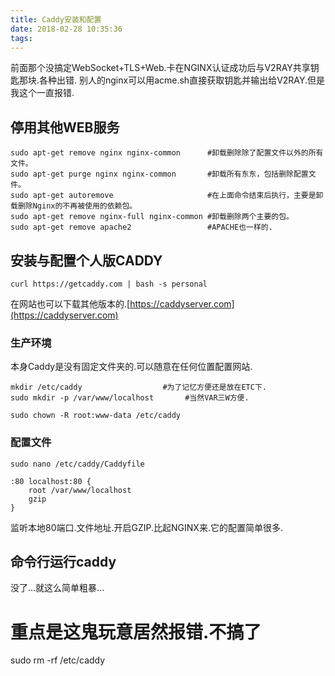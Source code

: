 ```yaml
---
title: Caddy安装和配置
date: 2018-02-28 10:35:36
tags:
---
```

前面那个没搞定WebSocket+TLS+Web.卡在NGINX认证成功后与V2RAY共享钥匙那块.各种出错.
别人的nginx可以用acme.sh直接获取钥匙并输出给V2RAY.但是我这个一直报错.

## 停用其他WEB服务
```
sudo apt-get remove nginx nginx-common	 	#卸载删除除了配置文件以外的所有文件。
sudo apt-get purge nginx nginx-common       #卸载所有东东，包括删除配置文件。
sudo apt-get autoremove					    #在上面命令结束后执行，主要是卸载删除Nginx的不再被使用的依赖包。
sudo apt-get remove nginx-full nginx-common #卸载删除两个主要的包。
sudo apt-get remove apache2 				#APACHE也一样的.
```


## 安装与配置个人版CADDY
```
curl https://getcaddy.com | bash -s personal
```
在网站也可以下载其他版本的.[https://caddyserver.com](https://caddyserver.com)

### 生产环境
本身Caddy是没有固定文件夹的.可以随意在任何位置配置网站.
```
mkdir /etc/caddy                  #为了记忆方便还是放在ETC下.
sudo mkdir -p /var/www/localhost       #当然VAR三W方便.

sudo chown -R root:www-data /etc/caddy
```

### 配置文件
```
sudo nano /etc/caddy/Caddyfile

:80 localhost:80 {
    root /var/www/localhost
    gzip
}
```
监听本地80端口.文件地址.开启GZIP.比起NGINX来.它的配置简单很多.

## 命令行运行caddy
没了...就这么简单粗暴...

# 重点是这鬼玩意居然报错.不搞了
sudo rm -rf /etc/caddy





